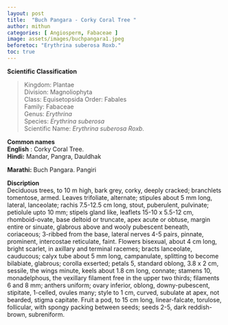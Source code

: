 ```yaml
---
layout: post
title:  "Buch Pangara - Corky Coral Tree "
author: mithun
categories: [ Angiosperm, Fabaceae ]
image: assets/images/buchpangara1.jpeg
beforetoc: "Erythrina suberosa Roxb."
toc: true
---
```


**Scientific Classification**  
>Kingdom:			Plantae  
>Division:			Magnoliophyta  
>Class:				Equisetopsida
>Order:				Fabales   
>Family:			Fabaceae  
>Genus:				*Erythrina*  
>Species:			*Erythrina suberosa*  
>Scientific Name:	*Erythrina suberosa Roxb.*  
 

**Common names**  
**English** : Corky Coral Tree.  
**Hindi:** Mandar, Pangra, Dauldhak 

**Marathi:** Buch Pangara.  Pangiri
  
**Discription**  
Deciduous trees, to 10 m high, bark grey, corky, deeply cracked; branchlets tomentose, armed. Leaves trifoliate, alternate; stipules about 5 mm long, lateral, lanceolate; rachis 7.5-12.5 cm long, stout, puberulent, pulvinate; petiolule upto 10 mm; stipels gland like, leaflets 15-10 x 5.5-12 cm, rhomboid-ovate, base deltoid or truncate, apex acute or obtuse, margin entire or sinuate, glabrous above and wooly pubescent beneath, coriaceous; 3-ribbed from the base, lateral nerves 4-5 pairs, pinnate, prominent, intercostae reticulate, faint. Flowers bisexual, about 4 cm long, bright scarlet, in axillary and terminal racemes; bracts lanceolate, cauducous; calyx tube about 5 mm long, campanulate, splitting to become bilabiate, glabrous; corolla exserted; petals 5, standard oblong, 3.8 x 2 cm, sessile, the wings minute, keels about 1.8 cm long, connate; stamens 10, monadelphous, the vexillary filament free in the upper two thirds; filaments 6 and 8 mm; anthers uniform; ovary inferior, oblong, downy-pubescent, stipitate, 1-celled, ovules many; style to 1 cm, curved, subulate at apex, not bearded, stigma capitate. Fruit a pod, to 15 cm long, linear-falcate, torulose, follicular, with spongy packing between seeds; seeds 2-5, dark reddish-brown, subreniform.
